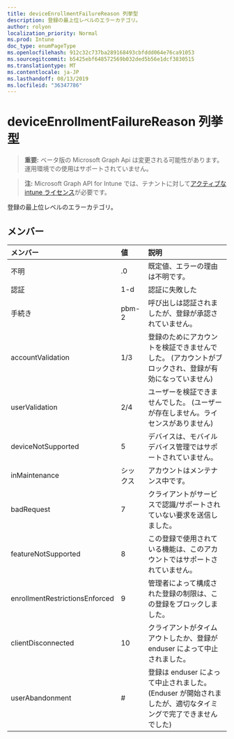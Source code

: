 ```yaml
---
title: deviceEnrollmentFailureReason 列挙型
description: 登録の最上位レベルのエラーカテゴリ。
author: rolyon
localization_priority: Normal
ms.prod: Intune
doc_type: enumPageType
ms.openlocfilehash: 912c32c737ba289168493cbfddd064e76ca91053
ms.sourcegitcommit: b5425ebf648572569b032ded5b56e1dcf3830515
ms.translationtype: MT
ms.contentlocale: ja-JP
ms.lasthandoff: 08/13/2019
ms.locfileid: "36347786"
---
```

# <a name="deviceenrollmentfailurereason-enum-type"></a>deviceEnrollmentFailureReason 列挙型

> **重要:** ベータ版の Microsoft Graph Api は変更される可能性があります。運用環境での使用はサポートされていません。

> **注:** Microsoft Graph API for Intune では、テナントに対して[アクティブな intune ライセンス](https://go.microsoft.com/fwlink/?linkid=839381)が必要です。

登録の最上位レベルのエラーカテゴリ。

## <a name="members"></a>メンバー
|メンバー|値|説明|
|:---|:---|:---|
|不明|.0|既定値、エラーの理由は不明です。|
|認証|1-d|認証に失敗した|
|手続き|pbm-2|呼び出しは認証されましたが、登録が承認されていません。|
|accountValidation|1/3|登録のためにアカウントを検証できませんでした。 (アカウントがブロックされ、登録が有効になっていません)|
|userValidation|2/4|ユーザーを検証できませんでした。 (ユーザーが存在しません。ライセンスがありません)|
|deviceNotSupported|5|デバイスは、モバイルデバイス管理ではサポートされていません。|
|inMaintenance|シックス|アカウントはメンテナンス中です。|
|badRequest|7|クライアントがサービスで認識/サポートされていない要求を送信しました。|
|featureNotSupported|8 |この登録で使用されている機能は、このアカウントではサポートされていません。|
|enrollmentRestrictionsEnforced|9 |管理者によって構成された登録の制限は、この登録をブロックしました。|
|clientDisconnected|10 |クライアントがタイムアウトしたか、登録が enduser によって中止されました。|
|userAbandonment|#|登録は enduser によって中止されました。 (Enduser が開始されましたが、適切なタイミングで完了できませんでした)|



